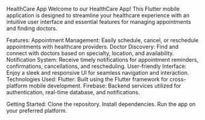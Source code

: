 HealthCare App
Welcome to our HealthCare App! This Flutter mobile application is designed to streamline your healthcare experience with an intuitive user interface and essential features for managing appointments and finding doctors.

Features:
Appointment Management: Easily schedule, cancel, or reschedule appointments with healthcare providers.
Doctor Discovery: Find and connect with doctors based on specialty, location, and availability.
Notification System: Receive timely notifications for appointment reminders, confirmations, cancellations, and rescheduling.
User-friendly Interface: Enjoy a sleek and responsive UI for seamless navigation and interaction.
Technologies Used:
Flutter: Built using the Flutter framework for cross-platform mobile development.
Firebase: Backend services utilized for authentication, real-time database, and notifications.

Getting Started:
Clone the repository.
Install dependencies.
Run the app on your preferred platform.
